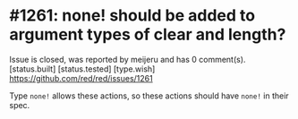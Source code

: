 
#1261: none! should be added to argument types of clear and length?
================================================================================
Issue is closed, was reported by meijeru and has 0 comment(s).
[status.built] [status.tested] [type.wish]
<https://github.com/red/red/issues/1261>

Type `none!` allows these actions, so these actions should have `none!` in their spec. 



